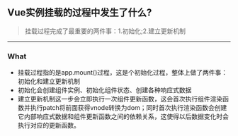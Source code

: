 ## Vue实例挂载的过程中发生了什么?
>挂载过程完成了最重要的两件事：1.初始化;2.建立更新机制
---
### What
- 挂载过程指的是app.mount()过程，这是个初始化过程，整体上做了两件事：初始化和建立更新机制
- 初始化会创建组件实例、初始化组件状态、创建各种响应式数据
- 建立更新机制这一步会立即执行一次组件更新函数，这会首次执行组件渲染函数并执行patch将前面获得vnode转换为dom；同时首次执行渲染函数会创建它内部响应式数据和组件更新函数之间的依赖关系，这使得以后数据变化时会执行对应的更新函数。